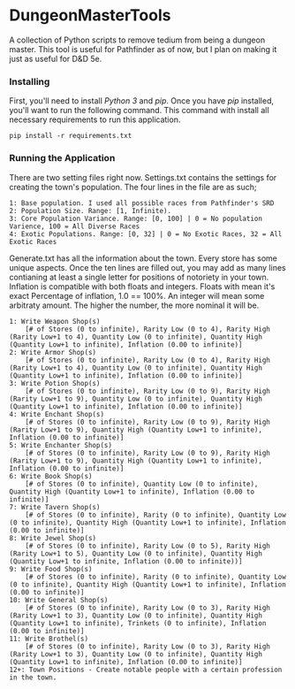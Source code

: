 # DungeonMasterTools
A collection of Python scripts to remove tedium from being a dungeon master. This tool is useful for Pathfinder as of now, but I plan on making it just as useful for D&amp;D 5e.

### Installing 
First, you'll need to install *Python 3* and *pip*. Once you have *pip* installed, you'll want to run the following command. This command with install all necessary requirements to run this application. 

    pip install -r requirements.txt


### Running the Application

There are two setting files right now. Settings.txt contains the settings for creating the town's population. The four lines in the file are as such;

    1: Base population. I used all possible races from Pathfinder's SRD
    2: Population Size. Range: [1, Infinite). 
    3: Core Population Variance. Range: [0, 100] | 0 = No population Varience, 100 = All Diverse Races
    4: Exotic Populations. Range: [0, 32] | 0 = No Exotic Races, 32 = All Exotic Races


Generate.txt has all the information about the town. Every store has some unique aspects. Once the ten lines are filled out, you may add as many lines contianing at least a single letter for positions of notoriety in your town. Inflation is compatible with both floats and integers. Floats with mean it's exact Percentage of inflation, 1.0 == 100%. An integer will mean some arbitraty amount. The higher the number, the more nominal it will be.

    1: Write Weapon Shop(s) 
        [# of Stores (0 to infinite), Rarity Low (0 to 4), Rarity High (Rarity Low+1 to 4), Quantity Low (0 to infinite), Quantity High (Quantity Low+1 to infinite), Inflation (0.00 to infinite)]
    2: Write Armor Shop(s) 
        [# of Stores (0 to infinite), Rarity Low (0 to 4), Rarity High (Rarity Low+1 to 4), Quantity Low (0 to infinite), Quantity High (Quantity Low+1 to infinite), Inflation (0.00 to infinite)]
    3: Write Potion Shop(s) 
        [# of Stores (0 to infinite), Rarity Low (0 to 9), Rarity High (Rarity Low+1 to 9), Quantity Low (0 to infinite), Quantity High (Quantity Low+1 to infinite), Inflation (0.00 to infinite)]
    4: Write Enchant Shop(s) 
        [# of Stores (0 to infinite), Rarity Low (0 to 9), Rarity High (Rarity Low+1 to 9), Quantity High (Quantity Low+1 to infinite), Inflation (0.00 to infinite)]
    5: Write Enchanter Shop(s) 
        [# of Stores (0 to infinite), Rarity Low (0 to 9), Rarity High (Rarity Low+1 to 9), Quantity High (Quantity Low+1 to infinite), Inflation (0.00 to infinite)]
    6: Write Book Shop(s) 
        [# of Stores (0 to infinite), Quantity Low (0 to infinite), Quantity High (Quantity Low+1 to infinite), Inflation (0.00 to infinite)]
    7: Write Tavern Shop(s) 
        [# of Stores (0 to infinite), Rarity (0 to infinite), Quantity Low (0 to infinite), Quantity High (Quantity Low+1 to infinite), Inflation (0.00 to infinite)]
    8: Write Jewel Shop(s) 
        [# of Stores (0 to infinite), Rarity Low (0 to 5), Rarity High (Rarity Low+1 to 5), Quantity Low (0 to infinite), Quantity High (Quantity Low+1 to infinite, Inflation (0.00 to infinite))]
    9: Write Food Shop(s) 
        [# of Stores (0 to infinite), Rarity (0 to infinite), Quantity Low (0 to infinite), Quantity High (Quantity Low+1 to infinite), Inflation (0.00 to infinite)]
    10: Write General Shop(s) 
        [# of Stores (0 to infinite), Rarity Low (0 to 3), Rarity High (Rarity Low+1 to 3), Quantity Low (0 to infinite), Quantity High (Quantity Low+1 to infinite), Trinkets (0 to infinite), Inflation (0.00 to infinite)]
    11: Write Brothel(s)
        [# of Stores (0 to infinite), Rarity Low (0 to 3), Rarity High (Rarity Low+1 to 3), Quantity Low (0 to infinite), Quantity High (Quantity Low+1 to infinite), Inflation (0.00 to infinite)]
    12+: Town Positions - Create notable people with a certain profession in the town.



